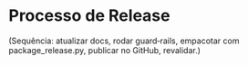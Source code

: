 # Processo de Release
(Sequência: atualizar docs, rodar guard‑rails, empacotar com package_release.py, publicar no GitHub, revalidar.)
